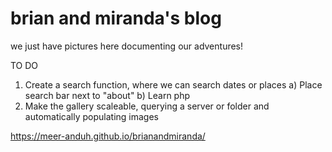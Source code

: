 # brian and miranda's blog
we just have pictures here documenting our adventures!

TO DO
  1. Create a search function, where we can search dates or places
      a) Place search bar next to "about"
      b) Learn php
  2. Make the gallery scaleable, querying a server or folder and automatically populating images
  

https://meer-anduh.github.io/brianandmiranda/
